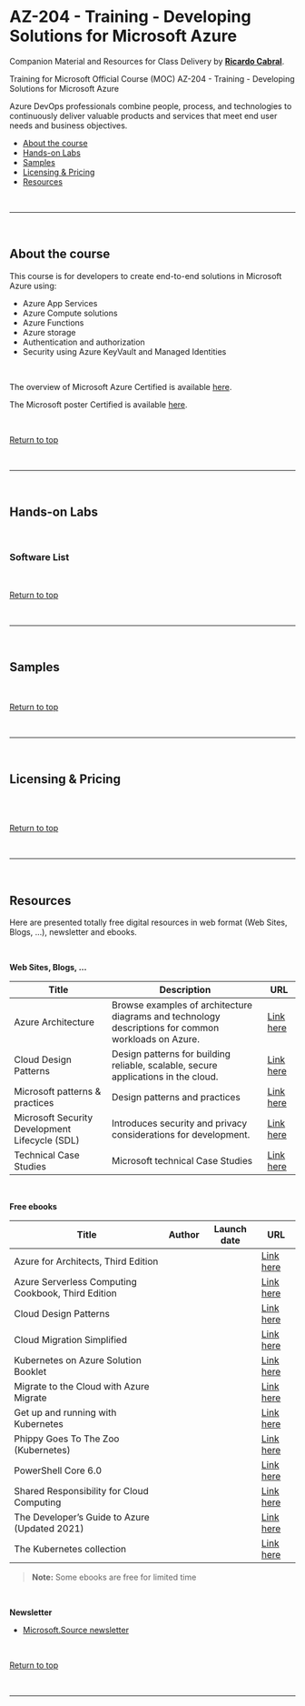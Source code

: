 <a id="top" />

# AZ-204 - Training - Developing Solutions for Microsoft Azure 

Companion Material and Resources for Class Delivery by [**Ricardo Cabral**](https://www.rramoscabral.com).

Training for Microsoft Official Course (MOC) AZ-204 - Training - Developing Solutions for Microsoft Azure 

Azure DevOps professionals combine people, process, and technologies to continuously deliver valuable products and services that meet end user needs and business objectives.

- [About the course](#about-the-course)
- [Hands-on Labs](#hands-on-labs)
- [Samples](#samples)
- [Licensing & Pricing](#pricing)
- [Resources](#resources)


<br/>

---

<a id="about-the-course" />

<br/>

## About the course

This course is for developers to create end-to-end solutions in Microsoft Azure using:
- Azure App Services
- Azure Compute solutions
- Azure Functions
- Azure storage
- Authentication and authorization
- Security using Azure KeyVault and Managed Identities
 
<br/>


The overview of Microsoft Azure Certified is available [here](http://aka.ms/AzureTrainCertDeck).

The Microsoft poster Certified is available [here](https://aka.ms/TrainCertPoster).


<br/>

[Return to top](#top)

<br/>

---

<a id="hands-on-labs" />

<br/>
 
 
## Hands-on Labs 

 <!-- CONTENT HERE -->
    
<br/>

### Software List

 <!-- CONTENT HERE -->

<br/>



[Return to top](#top)

<br/>

---

<a id="samples" />

<br/>
  
 
## Samples

 <!-- CONTENT HERE -->
 
<br/>

[Return to top](#top)

<br/>

---

<a id="pricing" />

<br/>

## Licensing & Pricing

<br/>

 <!-- CONTENT HERE -->

<br/>

[Return to top](#top)

<br/>

---

<a id="resources" />

<br/>

## Resources

Here are presented totally free digital resources in web format (Web Sites, Blogs, ...), newsletter and ebooks.

<br/>

**Web Sites, Blogs, ...**

|  Title | Description | URL |
| --- | --- | --- | 
| Azure Architecture | Browse examples of architecture diagrams and technology descriptions for common workloads on Azure. | [Link here](https://docs.microsoft.com/en-us/azure/architecture/browse/) |
| Cloud Design Patterns | Design patterns for building reliable, scalable, secure applications in the cloud.    | [Link here](https://docs.microsoft.com/en-us/azure/architecture/patterns/) |
| Microsoft patterns & practices | Design patterns and practices | [Link here](https://github.com/mspnp) |
| Microsoft Security Development Lifecycle (SDL)| Introduces security and privacy considerations for development. | [Link here](https://www.microsoft.com/en-us/securityengineering/sdl) |
| Technical Case Studies | Microsoft technical Case Studies | [Link here](https://microsoft.github.io/techcasestudies/) |

<br/>

**Free ebooks**

| Title | Author | Launch date | URL |
| --- | --- | --- | --- | 
| Azure for Architects, Third Edition |  | | [Link here](https://azure.microsoft.com/en-us/resources/azure-for-architects/)|
| Azure Serverless Computing Cookbook, Third Edition|  | | [Link here](https://azure.microsoft.com/en-in/resources/azure-serverless-computing-cookbook/)|
| Cloud Design Patterns|  | | [Link here](https://www.microsoft.com/en-us/download/details.aspx?id=42026)|
| Cloud Migration Simplified|  | | [Link here](https://azure.microsoft.com/en-us/resources/cloud-migration-simplified/)|
| Kubernetes on Azure Solution Booklet |  | | [Link here](https://azure.microsoft.com/en-in/resources/kubernetes-on-azure-solution-booklet/)|
| Migrate to the Cloud with Azure Migrate |  | | [Link here](https://azure.microsoft.com/en-us/resources/migrate-to-the-cloud-with-azure-migrate/)|
| Get up and running with Kubernetes |  | | [Link here](https://azure.microsoft.com/en-in/resources/kubernetes-ebook-collection/)|
| Phippy Goes To The Zoo (Kubernetes)|  | | [Link here](https://azure.microsoft.com/en-us/resources/phippy-goes-to-the-zoo/)|
| PowerShell Core 6.0 |  | | [Link here](https://www.packtpub.com/free-ebook/Learn-PowerShell-Core-60/9781788838986)|
| Shared Responsibility for Cloud Computing|  | | [Link here](https://azure.microsoft.com/en-us/resources/shared-responsibility-for-cloud-computing/)|
| The Developer’s Guide to Azure (Updated 2021)|  | | [Link here](https://azure.microsoft.com/en-us/campaigns/developer-guide/)|
| The Kubernetes collection|  | | [Link here](https://azure.microsoft.com/en-us/resources/kubernetes-collection-host/)|

> **Note:** Some ebooks are free for limited time

<br/>

**Newsletter**
- [Microsoft.Source newsletter](https://azure.microsoft.com/en-us/resources/join-the-azure-developer-community/)

<br/>

[Return to top](#top)

<br/>

---

<br/>
